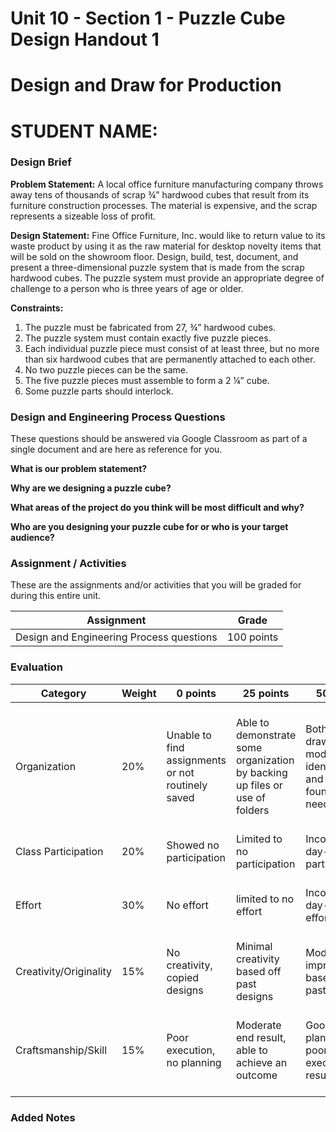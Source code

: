 # Unit 10 - Section 1 - Puzzle Cube Design Handout 1

# Design and Draw for Production

# STUDENT NAME:

### Design Brief

**Problem Statement:**
A local office furniture manufacturing company throws away tens of thousands of scrap ¾” hardwood cubes that result from its furniture construction processes. The material is expensive, and the scrap represents a sizeable loss of profit.

**Design Statement:**
Fine Office Furniture, Inc. would like to return value to its waste product by using it as the raw material for desktop novelty items that will be sold on the showroom floor. Design, build, test, document, and present a three-dimensional puzzle system that is made from the scrap hardwood cubes. The puzzle system must provide an appropriate degree of challenge to a person who is three years of age or older.

**Constraints:**
1. The puzzle must be fabricated from 27, ¾” hardwood cubes.
2. The puzzle system must contain exactly five puzzle pieces.
3. Each individual puzzle piece must consist of at least three, but no more than six hardwood cubes that are permanently attached to each other.
4. No two puzzle pieces can be the same.
5. The five puzzle pieces must assemble to form a 2 ¼” cube.
6. Some puzzle parts should interlock.


### Design and Engineering Process Questions
These questions should be answered via Google Classroom as part of a single document and are here as reference for you.

**What is our problem statement?**


**Why are we designing a puzzle cube?**


**What areas of the project do you think will be most difficult and why?**


**Who are you designing your puzzle cube for or who is your target audience?**

### Assignment / Activities
These are the assignments and/or activities that you will be graded for during this entire unit.

| Assignment  | Grade |
| ------------- | ------------- |
| Design and Engineering Process questions  | 100 points  |

### Evaluation
| Category | Weight | 0 points  | 25 points | 50 points | 75 points | 100 points |
| ------------- | ------------- | ------------- | ------------- | ------------- | ------------- | ------------- |
| Organization | 20% | Unable to find assignments or not routinely saved | Able to demonstrate some organization by backing up files or use of folders | Both drawings and models are identifiable and can be found if needed | All drawings are in a folder and models organized by folders in Google Drive | All drawings are in a folder labeled correctly and models organized by folders in Google Drive labeled correctly |
| Class Participation | 20% | Showed no participation | Limited to no participation | Inconsistent day-to-day participation | Participated only when needed  | Engaged daily and actively participated |
| Effort | 30% | No effort | limited to no effort | Inconsistent day-to-day effort | Showed effort only when needed or routinely directed | Continuous day-to-day effort with or without direction |
| Creativity/Originality | 15% | No creativity, copied designs | Minimal creativity based off past designs | Moderate improvements based off past designs | Complete overhaul of past or found designs | Completely new idea/design |
| Craftsmanship/Skill | 15% | Poor execution, no planning | Moderate end result, able to achieve an outcome | Good planning but poorly executed end result | Good planning and good end result although not what had been designed or communicated | Great planning & execution able to achieve what had been designed or communicated |

### Added Notes
